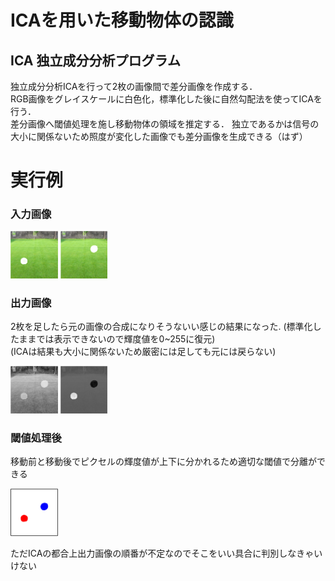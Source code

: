 # ICAを用いた移動物体の認識
## ICA 独立成分分析プログラム
独立成分分析ICAを行って2枚の画像間で差分画像を作成する．  
RGB画像をグレイスケールに白色化，標準化した後に自然勾配法を使ってICAを行う．    
差分画像へ閾値処理を施し移動物体の領域を推定する．
独立であるかは信号の大小に関係ないため照度が変化した画像でも差分画像を生成できる（はず）

# 実行例
### 入力画像
<img src="image/input1.png" width=15%>
<img src="image/input2.png" width=15%>

### 出力画像  
2枚を足したら元の画像の合成になりそうないい感じの結果になった.  (標準化したままでは表示できないので輝度値を0~255に復元)  
(ICAは結果も大小に関係ないため厳密には足しても元には戻らない)

<img src="image/out1.png" width=15%>
<img src="image/out2.png" width=15%>

### 閾値処理後  
移動前と移動後でピクセルの輝度値が上下に分かれるため適切な閾値で分離ができる  

<img src="image/Threshed.png" width=15%>

ただICAの都合上出力画像の順番が不定なのでそこをいい具合に判別しなきゃいけない
